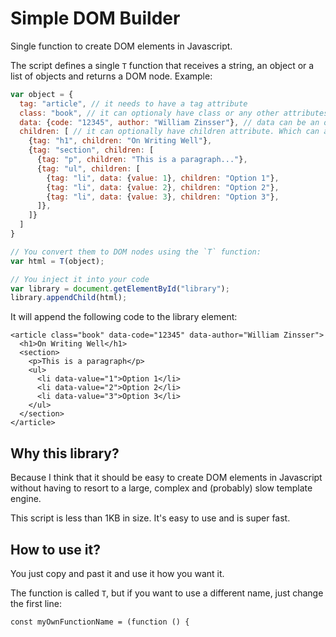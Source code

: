 # Simple DOM Builder
Single function to create DOM elements in Javascript.

The script defines a single `T` function that receives a string, an object or a list of objects and returns a DOM node. Example:

```javascript
var object = {
  tag: "article", // it needs to have a tag attribute
  class: "book", // it can optionaly have class or any other attributes of type string.
  data: {code: "12345", author: "William Zinsser"}, // data can be an object.
  children: [ // it can optionally have children attribute. Which can also be an object, array or string.
    {tag: "h1", children: "On Writing Well"},
    {tag: "section", children: [
      {tag: "p", children: "This is a paragraph..."},
      {tag: "ul", children: [
        {tag: "li", data: {value: 1}, children: "Option 1"},
        {tag: "li", data: {value: 2}, children: "Option 2"},
        {tag: "li", data: {value: 3}, children: "Option 3"},
      ]},
    ]}
  ]
}

// You convert them to DOM nodes using the `T` function:
var html = T(object);

// You inject it into your code
var library = document.getElementById("library");
library.appendChild(html);
```

It will append the following code to the library element:
```
<article class="book" data-code="12345" data-author="William Zinsser">
  <h1>On Writing Well</h1>
  <section>
    <p>This is a paragraph</p>
    <ul>
      <li data-value="1">Option 1</li>
      <li data-value="2">Option 2</li>
      <li data-value="3">Option 3</li>
    </ul>
  </section>
</article>
```

## Why this library?
Because I think that it should be easy to create DOM elements in Javascript without having to resort to a large, complex and (probably) slow template engine.

This script is less than 1KB in size.
It's easy to use and is super fast.

## How to use it?
You just copy and past it and use it how you want it.

The function is called `T`, but if you want to use a different name, just change the first line:
```
const myOwnFunctionName = (function () {
```
